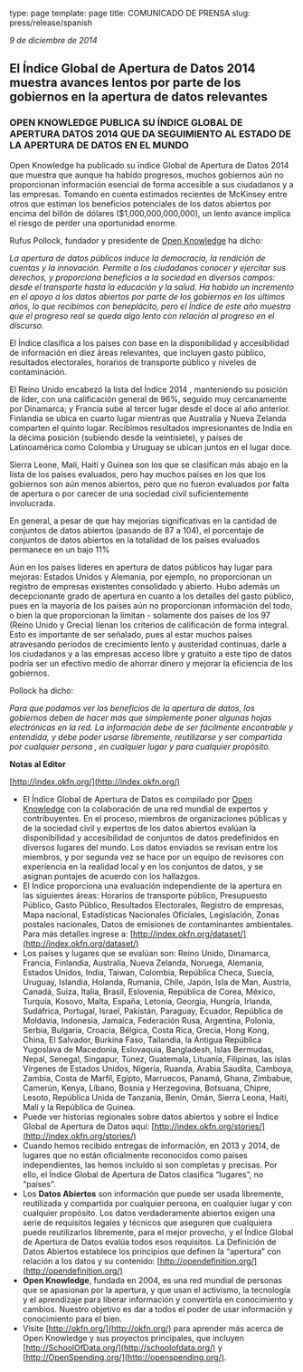type: page
template: page
title: COMUNICADO DE PRENSA
slug: press/release/spanish

*9 de diciembre de 2014*

## El Índice Global de Apertura de Datos  2014 muestra avances lentos por parte de los gobiernos en la apertura de datos relevantes

### OPEN KNOWLEDGE PUBLICA SU ÍNDICE GLOBAL DE  APERTURA DATOS 2014 QUE DA SEGUIMIENTO AL ESTADO DE LA APERTURA DE DATOS EN EL MUNDO

Open Knowledge ha publicado su ïndice Global de Apertura de Datos  2014  que muestra que aunque ha habido progresos, muchos gobiernos aún no proporcionan información esencial de forma accesible a sus ciudadanos y a las empresas. Tomando en cuenta estimados recientes de McKinsey entre otros que estiman los beneficios potenciales de los datos abiertos por encima del billón de dólares ($1,000,000,000,000), un lento avance implica el riesgo de perder una oportunidad enorme.

Rufus Pollock, fundador y presidente de [Open Knowledge](http://okfn.org/) ha dicho:

*La apertura de datos públicos induce la democracia, la rendición de cuentas y la innovación. Permite a los ciudadanos conocer y ejercitar sus derechos, y proporciona beneficios a la sociedad en diversos campos: desde el transporte hasta la educación y la salud. Ha habido un incremento en el apoyo  a los datos abiertos por parte de los gobiernos en los últimos años, lo que recibimos con beneplácito, pero el Índice de este año muestra que el progreso real  se queda algo lento con relación al progreso en el discurso.*

El Índice clasifica a los países con base en la disponibilidad y accesibilidad de información en diez áreas relevantes, que incluyen gasto público, resultados electorales, horarios de transporte público y niveles de contaminación.

El Reino Unido encabezó la lista del Índice 2014 , manteniendo su posición de líder, con una calificación general de 96%, seguido muy cercanamente por Dinamarca; y Francia sube al tercer lugar desde el doce al año anterior. Finlandia se ubica en cuarto lugar mientras que Australia y Nueva Zelanda comparten el quinto lugar. Recibimos resultados impresionantes de India en la décima posición (subiendo desde la veintisiete), y países de Latinoamérica como Colombia y Uruguay se ubican juntos en el lugar doce.

Sierra Leone, Malí, Haití y Guinea son los que se clasifican más abajo en la lista de los países evaluados, pero hay muchos países en los que los gobiernos son aún menos abiertos, pero que no fueron evaluados por falta de apertura o por carecer de una sociedad civil suficientemente involucrada.

En general, a pesar de que hay mejorías significativas en la cantidad de conjuntos de datos abiertos (pasando de 87 a 104), el porcentaje de conjuntos de datos abiertos en la totalidad de los países evaluados permanece en un bajo 11%

Aún en los países líderes en apertura de datos públicos hay lugar para mejoras: Estados Unidos y Alemania, por ejemplo, no proporcionan un registro de empresas existentes consolidado y abierto. Hubo además un decepcionante grado de apertura en cuanto a los detalles del gasto público, pues en la mayoría de los países aún no proporcionan información del todo, o bien la que proporcionan la limitan - solamente dos países de los 97 (Reino Unido y Grecia) llenan los criterios de calificación de forma integral. Esto es importante de ser señalado, pues al estar muchos países atravesando períodos de crecimiento lento y austeridad continuas, darle a los ciudadanos y a las empresas acceso libre y gratuito a este tipo de datos podría ser un efectivo medio de ahorrar dinero y mejorar la eficiencia de los gobiernos.

Pollock ha dicho:

*Para que podamos ver los beneficios de la apertura de datos, los gobiernos deben de hacer más que simplemente poner algunas hojas electrónicas en la red. La información debe de ser fácilmente encontrable y entendida, y debe poder usarse libremente, reutilizarse y ser compartida por cualquier persona , en cualquier lugar y para cualquier propósito.*

**Notas al Editor**

[http://index.okfn.org/](http://index.okfn.org/)

* El Índice Global de Apertura de Datos es compilado por [Open Knowledge](https://okfn.org/) con la colaboración de una red mundial de expertos y contribuyentes. En el proceso, miembros de organizaciones públicas y de la sociedad civil y expertos de los datos abiertos evalúan la disponibilidad y accesibilidad de conjuntos de datos predefinidos en diversos lugares del mundo. Los datos enviados se revisan entre los miembros, y por segunda vez se hace por un equipo de revisores con experiencia en la realidad local y en los conjuntos de datos, y se asignan puntajes de acuerdo con los hallazgos.
* El Índice proporciona una evaluación independiente de la apertura en las siguientes áreas: Horarios de transporte público, Presupuesto Público, Gasto Público, Resultados Electorales, Registro de empresas, Mapa nacional, Estadísticas Nacionales Oficiales, Legislación, Zonas postales nacionales, Datos de emisiones de contaminantes ambientales. Para más detalles ingrese a: [http://index.okfn.org/dataset/](http://index.okfn.org/dataset/)
* Los países y lugares que se evalúan son: Reino Unido, Dinamarca, Francia, Finlandia, Australia, Nueva Zelanda, Noruega, Alemania, Estados Unidos, India, Taiwan, Colombia, República Checa, Suecia, Uruguay, Islandia, Holanda, Rumanía, Chile, Japón, Isla de Man, Austria, Canadá, Suiza, Italia, Brasil, Eslovenia, República de Corea, México, Turquía, Kosovo, Malta, España, Letonia, Georgia, Hungría, Irlanda, Sudáfrica, Portugal, Israel, Pakistán, Paraguay, Ecuador, República de Moldavia, Indonesia, Jamaica, Federación Rusa, Argentina, Polonia, Serbia, Bulgaria, Croacia, Bélgica, Costa Rica, Grecia, Hong Kong, China, El Salvador, Burkina Faso, Tailandia, la Antigua República Yugoslava de Macedonia, Eslovaquia, Bangladesh, Islas Bermudas, Nepal, Senegal, Singapur, Túnez, Guatemala, Lituania, Filipinas, las islas Vírgenes de Estados Unidos, Nigeria, Ruanda, Arabia Saudita, Camboya, Zambia, Costa de Marfil, Egipto, Marruecos, Panamá, Ghana, Zimbabue, Camerún, Kenya, Líbano, Bosnia y Herzegovina,  Botsuana, Chipre, Lesoto, República Unida de Tanzania,  Benín, Omán, Sierra Leona, Haití, Malí y la República de Guinea.
* Puede ver historias regionales sobre datos abiertos y sobre el Índice Global de Apertura de Datos aquí: [http://index.okfn.org/stories/](http://index.okfn.org/stories/)
* Cuando hemos recibido entregas de información, en 2013 y 2014, de lugares que no están oficialmente reconocidos como países independientes, las hemos incluido si son completas y precisas. Por ello, el Índice Global de Apertura de Datos clasifica “lugares”, no “países”.
* Los **Datos Abiertos** son información que puede ser usada libremente, reutilizada y compartida por cualquier persona, en cualquier lugar y con cualquier propósito. Los datos verdaderamente abiertos exigen una serie de requisitos legales y técnicos que aseguren que cualquiera puede reutilizarlos libremente, para el mejor provecho, y el Índice Global de Apertura de Datos evalúa todos esos requisitos. La Definición de Datos Abiertos establece los principios que definen la “apertura” con relación a los datos y su contenido: [http://opendefinition.org/](http://opendefinition.org/)
* **Open Knowledge**, fundada en 2004, es una red mundial de personas que se apasionan por la apertura, y que usan el activismo, la tecnología y el aprendizaje para liberar información y convertirla en conocimiento y cambios. Nuestro objetivo es dar a todos el poder de usar información y conocimiento para el bien.
* Visite [http://okfn.org/](http://okfn.org/) para aprender más acerca de Open Knowledge y sus proyectos principales, que incluyen [http://SchoolOfData.org/](http://schoolofdata.org/) y [http://OpenSpending.org/](http://openspending.org/).

